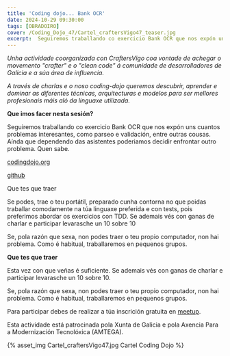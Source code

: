 ```yaml
---
title: 'Coding dojo... Bank OCR'
date: 2024-10-29 09:30:00
tags: [OBRADOIRO]
cover: /Coding_Dojo_47/Cartel_craftersVigo47_teaser.jpg
excerpt:  Seguiremos traballando co exercicio Bank OCR que nos expón uns cuantos problemas interesantes, como parseo e validación, entre outras cousas.
---
```


<em>Unha actividade coorganizada con CraftersVigo coa vontade de achegar o movemento "crafter" e o "clean code" á comunidade de desarrolladores de Galicia e a súa área de influencia.

A través de charlas e o noso coding-dojo queremos descubrir, aprender e dominar as diferentes técnicas, arquitecturas e modelos para ser mellores profesionais máis aló da linguaxe utilizada.</em>

<strong>Que imos facer nesta sesión?</strong>

Seguiremos traballando co exercicio Bank OCR que nos expón uns cuantos problemas interesantes, como parseo e validación, entre outras cousas. Aínda que dependendo das asistentes poderiamos decidir enfrontar outro problema. Quen sabe.

[codingdojo.org](https://codingdojo.org/kata/BankOCR/)

[github](https://github.com/CraftersVigo/katas/blob/main/bank-ocr/README.md)

Que tes que traer

Se podes, trae o teu portátil, preparado cunha contorna no que poidas traballar comodamente na túa linguaxe preferida e con tests, pois preferimos abordar os exercicios con TDD. Se ademais vés con ganas de charlar e participar levarasche un 10 sobre 10

Se, pola razón que sexa, non podes traer o teu propio computador, non hai problema. Como é habitual, traballaremos en pequenos grupos.

<strong>Que tes que traer</strong>

Esta vez con que veñas é suficiente. Se ademais vés con ganas de charlar e participar levarasche un 10 sobre 10.

Se, pola razón que sexa, non podes traer o teu propio computador, non hai problema. Como é habitual, traballaremos en pequenos grupos.

Para participar debes de realizar a túa inscrición gratuita en [meetup](https://www.meetup.com/es-ES/craftersvigo/events/304290120/).

Esta actividade está patrocinada pola Xunta de Galicia e pola Axencia Para a Modernización Tecnolóxica (AMTEGA).


{% asset_img Cartel_craftersVigo47.jpg Cartel Coding Dojo %}
